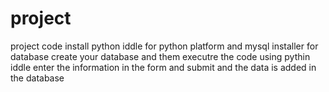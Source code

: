 # project
project code
install python iddle for python platform and mysql installer for database
create your database and them executre the code using pythin iddle 
enter the information in the form and submit and the data is  added in the database
